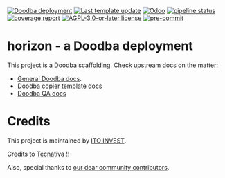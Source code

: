 [![Doodba deployment](https://img.shields.io/badge/deployment-doodba-informational)](https://github.com/Tecnativa/doodba)
[![Last template update](https://img.shields.io/badge/last%20template%20update-v5.1.1-informational)](https://github.com/Tecnativa/doodba-copier-template/tree/v5.1.1)
[![Odoo](https://img.shields.io/badge/odoo-v14.0-a3478a)](https://github.com/odoo/odoo/tree/14.0)
[![pipeline status](https://github.com/ito-invest-lu/horizon-doodba.git/badges/14.0/pipeline.svg)](https://github.com/ito-invest-lu/horizon-doodba.git/commits/14.0)
[![coverage report](https://github.com/ito-invest-lu/horizon-doodba.git/badges/14.0/coverage.svg)](https://github.com/ito-invest-lu/horizon-doodba.git/commits/14.0)
[![AGPL-3.0-or-later license](https://img.shields.io/badge/license-AGPL--3.0--or--later-success})](LICENSE)
[![pre-commit](https://img.shields.io/badge/pre--commit-enabled-brightgreen?logo=pre-commit&logoColor=white)](https://pre-commit.com/)

# horizon - a Doodba deployment

This project is a Doodba scaffolding. Check upstream docs on the matter:

- [General Doodba docs](https://github.com/Tecnativa/doodba).
- [Doodba copier template docs](https://github.com/Tecnativa/doodba-copier-template)
- [Doodba QA docs](https://github.com/Tecnativa/doodba-qa)

# Credits

This project is maintained by [ITO INVEST](https://www.ito-invest.lu).

Credits to [Tecnativa](https://www.tecnativa.com/r/bb4) !!

Also, special thanks to
[our dear community contributors](https://github.com/Tecnativa/doodba-copier-template/graphs/contributors).
